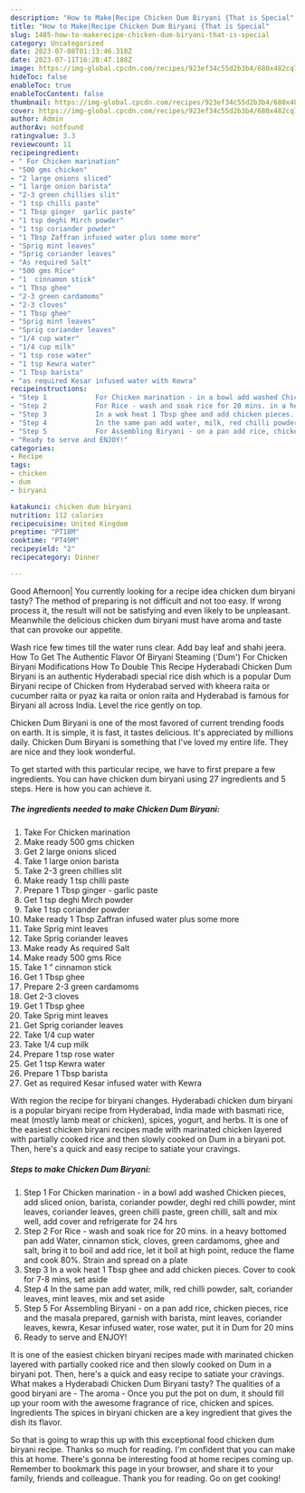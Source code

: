 ```yaml
---
description: "How to Make|Recipe Chicken Dum Biryani {That is Special"
title: "How to Make|Recipe Chicken Dum Biryani {That is Special"
slug: 1485-how-to-makerecipe-chicken-dum-biryani-that-is-special
category: Uncategorized
date: 2023-07-08T01:13:46.318Z
date: 2023-07-11T16:28:47.188Z
image: https://img-global.cpcdn.com/recipes/923ef34c55d2b3b4/680x482cq70/chicken-dum-biryani-recipe-main-photo.jpg
hideToc: false
enableToc: true
enableTocContent: false
thumbnail: https://img-global.cpcdn.com/recipes/923ef34c55d2b3b4/680x482cq70/chicken-dum-biryani-recipe-main-photo.jpg
cover: https://img-global.cpcdn.com/recipes/923ef34c55d2b3b4/680x482cq70/chicken-dum-biryani-recipe-main-photo.jpg
author: Admin
authorAv: notfound
ratingvalue: 3.3
reviewcount: 11
recipeingredient:
- " For Chicken marination"
- "500 gms chicken"
- "2 large onions sliced"
- "1 large onion barista"
- "2-3 green chillies slit"
- "1 tsp chilli paste"
- "1 Tbsp ginger  garlic paste"
- "1 tsp deghi Mirch powder"
- "1 tsp coriander powder"
- "1 Tbsp Zaffran infused water plus some more"
- "Sprig mint leaves"
- "Sprig coriander leaves"
- "As required Salt"
- "500 gms Rice"
- "1  cinnamon stick"
- "1 Tbsp ghee"
- "2-3 green cardamoms"
- "2-3 cloves"
- "1 Tbsp ghee"
- "Sprig mint leaves"
- "Sprig coriander leaves"
- "1/4 cup water"
- "1/4 cup milk"
- "1 tsp rose water"
- "1 tsp Kewra water"
- "1 Tbsp barista"
- "as required Kesar infused water with Kewra"
recipeinstructions:
- "Step 1            For Chicken marination - in a bowl add washed Chicken pieces, add sliced onion, barista, coriander powder, deghi red chilli powder, mint leaves, coriander leaves, green chilli paste, green chilli, salt and mix well, add cover and refrigerate for 24 hrs"
- "Step 2            For Rice - wash and soak rice for 20 mins. in a heavy bottomed pan add Water, cinnamon stick, cloves, green cardamoms, ghee and salt, bring it to boil and add rice, let it boil at high point, reduce the flame and cook 80%. Strain and spread on a plate"
- "Step 3            In a wok heat 1 Tbsp ghee and add chicken pieces. Cover to cook for 7-8 mins, set aside"
- "Step 4            In the same pan add water, milk, red chilli powder, salt, coriander leaves, mint leaves, mix and set aside"
- "Step 5            For Assembling Biryani - on a pan add rice, chicken pieces, rice and the masala prepared, garnish with barista, mint leaves, coriander leaves, kewra, Kesar infused water, rose water, put it in Dum for 20 mins"
- "Ready to serve and ENJOY!"
categories:
- Recipe
tags:
- chicken
- dum
- biryani

katakunci: chicken dum biryani 
nutrition: 112 calories
recipecuisine: United Kingdom
preptime: "PT18M"
cooktime: "PT49M"
recipeyield: "2"
recipecategory: Dinner

---
```



Good Afternoon| You currently looking for a recipe idea chicken dum biryani tasty? The method of preparing is not difficult and not too easy. If wrong process it, the result will not be satisfying and even likely to be unpleasant. Meanwhile the delicious chicken dum biryani must have aroma and taste that can provoke our appetite.





Wash rice few times till the water runs clear. Add bay leaf and shahi jeera. How To Get The Authentic Flavor Of Biryani Steaming (&#39;Dum&#39;) For Chicken Biryani Modifications How To Double This Recipe Hyderabadi Chicken Dum Biryani is an authentic Hyderabadi special rice dish which is a popular Dum Biryani recipe of Chicken from Hyderabad served with kheera raita or cucumber raita or pyaz ka raita or onion raita and Hyderabad is famous for Biryani all across India. Level the rice gently on top.

Chicken Dum Biryani is one of the most favored of current trending foods on earth. It is simple, it is fast, it tastes delicious. It's appreciated by millions daily. Chicken Dum Biryani is something that I've loved my entire life. They are nice and they look wonderful.


To get started with this particular recipe, we have to first prepare a few ingredients. You can have chicken dum biryani using 27 ingredients and 5 steps. Here is how you can achieve it.

<!--inarticleads1-->

##### The ingredients needed to make Chicken Dum Biryani:

1. Take  For Chicken marination
1. Make ready 500 gms chicken
1. Get 2 large onions sliced
1. Take 1 large onion barista
1. Take 2-3 green chillies slit
1. Make ready 1 tsp chilli paste
1. Prepare 1 Tbsp ginger - garlic paste
1. Get 1 tsp deghi Mirch powder
1. Take 1 tsp coriander powder
1. Make ready 1 Tbsp Zaffran infused water plus some more
1. Take Sprig mint leaves
1. Take Sprig coriander leaves
1. Make ready As required Salt
1. Make ready 500 gms Rice
1. Take 1 ” cinnamon stick
1. Get 1 Tbsp ghee
1. Prepare 2-3 green cardamoms
1. Get 2-3 cloves
1. Get 1 Tbsp ghee
1. Take Sprig mint leaves
1. Get Sprig coriander leaves
1. Take 1/4 cup water
1. Take 1/4 cup milk
1. Prepare 1 tsp rose water
1. Get 1 tsp Kewra water
1. Prepare 1 Tbsp barista
1. Get as required Kesar infused water with Kewra


With region the recipe for biryani changes. Hyderabadi chicken dum biryani is a popular biryani recipe from Hyderabad, India made with basmati rice, meat (mostly lamb meat or chicken), spices, yogurt, and herbs. It is one of the easiest chicken biryani recipes made with marinated chicken layered with partially cooked rice and then slowly cooked on Dum in a biryani pot. Then, here&#39;s a quick and easy recipe to satiate your cravings. 

<!--inarticleads2-->

##### Steps to make Chicken Dum Biryani:

1. Step 1            For Chicken marination - in a bowl add washed Chicken pieces, add sliced onion, barista, coriander powder, deghi red chilli powder, mint leaves, coriander leaves, green chilli paste, green chilli, salt and mix well, add cover and refrigerate for 24 hrs
1. Step 2            For Rice - wash and soak rice for 20 mins. in a heavy bottomed pan add Water, cinnamon stick, cloves, green cardamoms, ghee and salt, bring it to boil and add rice, let it boil at high point, reduce the flame and cook 80%. Strain and spread on a plate
1. Step 3            In a wok heat 1 Tbsp ghee and add chicken pieces. Cover to cook for 7-8 mins, set aside
1. Step 4            In the same pan add water, milk, red chilli powder, salt, coriander leaves, mint leaves, mix and set aside
1. Step 5            For Assembling Biryani - on a pan add rice, chicken pieces, rice and the masala prepared, garnish with barista, mint leaves, coriander leaves, kewra, Kesar infused water, rose water, put it in Dum for 20 mins
1. Ready to serve and ENJOY!

It is one of the easiest chicken biryani recipes made with marinated chicken layered with partially cooked rice and then slowly cooked on Dum in a biryani pot. Then, here&#39;s a quick and easy recipe to satiate your cravings. What makes a Hyderabadi Chicken Dum Biryani tasty? The qualities of a good biryani are - The aroma - Once you put the pot on dum, it should fill up your room with the awesome fragrance of rice, chicken and spices. Ingredients The spices in biryani chicken are a key ingredient that gives the dish its flavor. 

So that is going to wrap this up with this exceptional food chicken dum biryani recipe. Thanks so much for reading. I'm confident that you can make this at home. There's gonna be interesting food at home recipes coming up. Remember to bookmark this page in your browser, and share it to your family, friends and colleague. Thank you for reading. Go on get cooking!

